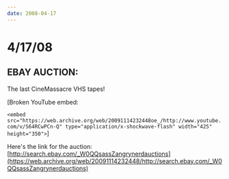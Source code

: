 ```yaml
---
date: 2008-04-17
---
```

# 4/17/08

## EBAY AUCTION:

The last CineMassacre VHS tapes!

[Broken YouTube embed:

`<embed src="https://web.archive.org/web/20091114232448oe_/http://www.youtube.com/v/S64RCwPCn-Q" type="application/x-shockwave-flash" width="425" height="350">`]

Here's the link for the auction:
[http://search.ebay.com/_W0QQsassZangrynerdauctions](https://web.archive.org/web/20091114232448/http://search.ebay.com/_W0QQsassZangrynerdauctions)